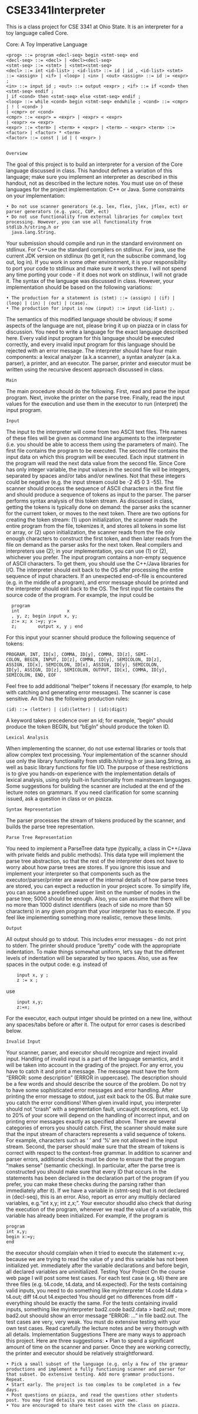 # CSE3341Interpreter
This is a class project for CSE 3341 at Ohio State. It is an interpreter for a toy language called Core.

Core: A Toy Imperative Language

    <prog> ::= program <decl-seq> begin <stmt-seq> end
    <decl-seq> ::= <decl> | <decl><decl-seq>
    <stmt-seq> ::= <stmt> | <stmt><stmt-seq>
    <decl> ::= int <id-list> ; <id-list> ::= id | id , <id-list> <stmt> ::= <assign> | <if> | <loop> | <in> | <out> <assign> ::= id := <expr> ;
    <in> ::= input id ; <out> ::= output <expr> ; <if> ::= if <cond> then <stmt-seq> endif ;
    | if <cond> then <stmt-seq> else <stmt-seq> endif ;
    <loop> ::= while <cond> begin <stmt-seq> endwhile ; <cond> ::= <cmpr> | ! ( <cond> )
    | <cmpr> or <cond>
    <cmpr> ::= <expr> = <expr> | <expr> < <expr>
    | <expr> <= <expr>
    <expr> ::= <term> | <term> + <expr> | <term> – <expr> <term> ::= <factor> | <factor> * <term>
    <factor> ::= const | id | ( <expr> )


    Overview

The goal of this project is to build an interpreter for a version of the Core language discussed in class. This handout defines a variation of this language;
make sure you implement an interpreter as described in this handout, not as described in the lecture notes. You must use on of these languages for the 
project implementation: C++ or Java. Some constraints on your implementation:

    • Do not use scanner generators (e.g. lex, flex, jlex, jflex, ect) or parser generators (e.g. yacc, CUP, ect)
    • Do not use functionality from external libraries for complex text processing. However, you can use all functionality from stdlib.h/string.h or 
      java.lang.String.
  
  Your submission should compile and run in the standard environment on stdlinux. For C++use the standard compilers on stdlinux. For java, use the current 
JDK version on stdlinux (to get it, run the subscribe command, log out, log in). If you work in some other environment, it is your responsibility to port 
your code to stdlinux and make sure it works there. I will not spend any time porting your code - if it does not work on stdlinux, I will not grade it.
  The syntax of the language was discussed in class. However, your implementation should be based on the following variations:
  
    • The production for a statement is ⟨stmt⟩ ::= ⟨assign⟩ | ⟨if⟩ | ⟨loop⟩ | ⟨in⟩ | ⟨out⟩ | ⟨case⟩.
    • The production for input is now ⟨input⟩ ::= input ⟨id-list⟩ ;.
    
  The semantics of this modified language should be obvious; if some aspects of the language are not, please bring it up on piazza or in class for discussion. You need to write a language for the exact language described here. Every valid input program for this language should be executed correctly, and every invalid input program for this language should be rejected with an error message.
The interpreter should have four main components: a lexical analyzer (a.k.a scanner), a syntax analyzer (a.k.a. parser), a printer, and an executor. The parser, printer and executor must be written using the recursive descent approach discussed in class.

    Main

   The main procedure should do the following. First, read and parse the input program. Next, invoke the printer on the parse tree. Finally, read the input values for the execution and use them in the executor to run (interpret) the input program.
   
    Input

   The input to the interpreter will come from two ASCII text files. THe names of these files will be given as command line arguments to the interpreter (i.e. you should be able to access them using the parameters of main). The first file contains the program to be executed. The second file contains the input data on which this program will be executed. Each input statment in the program will read the next data value from the second file. Since Core has only integer variable, the input values in the second file will be integers, separated by spaces and/or tabs and/or newlines. Not that these integers could be negative (e.g. the input stream could be -2 45 0 3 -55).
   The scanner should process the sequence of ASCII characters in the first file and should produce a sequence of tokens as input to the parser. The parser performs syntax analysis of this token stream. As discussed in class, getting the tokens is typically done on demand: the parser asks the scanner for the current token, or moves to the next token. There are two options for creating the token stream: (1) upon initialization, the scanner reads the entire program from the file, tokenizes it, and stores all tokens in some list or array, or (2) upon initialization, the scanner reads from the file only enough characters to construct the first token, and then later reads from the file on demand as the parser asks for the next token. Real compilers and interpreters use (2); in your implementation, you can use (1) or (2), whichever you prefer.
   The input program contains a non-empty sequence of ASCII characters. To get them, you should use the C++/Java libraries for I/O. The interpreter should exit back to the OS after processing the entire sequence of input characters. If an unexpected end-of-file is encountered (e.g. in the middle of a program), and error message should be printed and the interpreter should exit back to the OS.
   The first input file contains the source code of the program. For example, the input could be
   
      program
      int                  x 
      , y, z; begin input x, y;
      z:= x; x :=y; y:=
      z;        output x, y ; end
   
For this input your scanner should produce the following sequence of tokens:

    PROGRAM, INT, ID[x], COMMA, ID[y], COMMA, ID[z], SEMI- 
    COLON, BEGIN, INPUT, ID[z], COMMA, ID[y], SEMICOLON, ID[z],
    ASSIGN, ID[x], SEMICOLON, ID[x], ASSIGN, ID[y], SEMICOLON,
    ID[y], ASSIGN, ID[z], SEMICOLON, OUTPUT, ID[x], COMMA, ID[y],
    SEMICOLON, END, EOF

Feel free to add additional “helper” tokens if necessary (for example, to help with catching and generating error messages). The scanner is case sensitive. An ID has the following production rules:

    ⟨id⟩ ::= ⟨letter⟩ | ⟨id⟩⟨letter⟩ | ⟨id⟩⟨digit⟩

A keyword takes precedence over an id; for example, “begin” should produce the token BEGIN,
but “bEgIn” should produce the token ID.

    Lexical Analysis

When implementing the scanner, do not use external libraries or tools that allow complex text processing. Your implementation of the scanner should use only the library functionality from stdlib.h/string.h or java.lang.String, as well as basic library functions for file I/O. The purpose of these restrictions is to give you hands-on experience with the implementation details of lexical analysis, using only built-in functionality from mainstream languages. Some suggestions for building the scanner are included at the end of the lecture notes on grammars. If you need clarification for some scanning issued, ask a question in class or on piazza.

    Syntax Representation

The parser processes the stream of tokens produced by the scanner, and builds the parse tree representation.

    Parse Tree Representation

You need to implement a ParseTree data type (typically, a class in C++/Java with private fields and public methods). This data type will implement the parse tree abstraction, so that the rest of the interpreter does not have to worry about how parse trees are stores. If you ignore this issue and implement your interpreter so that components such as the executor/parser/printer are aware of the internal details of how parse trees are stored, you can expect a reduction in your project score.
   To simplify life, you can assume a predefined upper limit on the number of nodes in the parse tree; 5000 should be enough. Also, you can assume that there will be no more than 1000 distinct identifiers (each of side no more than 50 characters) in any given program that your interpreter has to execute. If you feel like implementing something more realistic, remove these limits.
   
    Output

All output should go to stdout. This includes error messages - do not print to stderr. The printer should produce “pretty” code with the appropriate indentation. To make things somewhat uniform, let’s say that the different levels of indentation will be separated by two spaces. Also, use as few spaces in the output code: e.g. instead of

        input x, y ;
        z := x ; 
        
use

        input x,y;
        z:=x;
        
For the executor, each output intger should be printed on a new line, without any spaces/tabs before or after it. The output for error cases is described below.

    Invalid Input

Your scanner, parser, and executor should recognize and reject invalid input. Handling of invalid input is a part of the language semantics, and it will be taken into account in the grading of the project. For any error, you have to catch it and print a message. The message must have the form “ERROR: some description” (ERROR in uppercase). The description should be a few words and should describe the source of the problem. Do not try to have some sophisticated error messages and error handling. After printing the error message to stdout, just exit back to the OS. But make sure you catch the error conditions! When given invalid input, you interpreter should not “crash” with a segmentation fault, uncaught exceptions, ect. Up to 20% of your score will depend on the handling of incorrect input, and on printing error messages exactly as specified above.
   There are several categories of errors you should catch. First, the scanner should make sure that the input stream of characters represents a valid sequence of tokens. For example, characters such as ‘ ’ and ’%’ are not allowed in the input stream. Second, the parser should make sure that the stream of tokens is correct with respect to the context-free grammar.
   In addition to scanner and parser errors, additional checks must be done to ensure that the program “makes sense” (semantic checking). In particular, after the parse tree is constructed you should make sure that every ID that occurs in the statements has been declared in the declaration part of the program (if you prefer, you can make these checks during the parsing rather than immediately after it). If we have a variable in ⟨stmt-seq⟩ that is not declared in ⟨decl-seq⟩, this is an error. Also, report as error any multiply declared variables, e.g.“int x,y; int z,x;”.
   Your executor shoudld also check that during the execution of the program, whenever we read the value of a variable, this variable has already been initialized. For example, if the program is
   
    program
    int x,y;
    begin x:=y;
    end
   
the executor should complain when it tried to execute the statement x:=y, because we are trying to read the value of y and this variable has not been initialized yet. immediately after the variable declarations and before begin, all declared variables are uninitialized.
Testing Your Project
On the course web page I will post some test cases. For each test case (e.g. t4) there are three files (e.g. t4.code, t4.data, and t4.expected). For the tests containing valid inputs, you need to do something like
myinterpreter t4.code t4.data > t4.out; diff t4.out t4.expected
You should get no differences from diff - everything should be exactly the same. For the tests containing invalid inputs, something like
myinterpreter bad2.code bad2.data > bad2.out; more bad2.out shoould show an error message “ERROR: ...” in file bad2.out.
The test cases are very, very weak. You must do extensive testing with your own test cases. Read carefully the lecture notes and be very thorough with all details.
Implementation Suggestions
There are many ways to approach this project. Here are three suggestions:
    • Plan to spend a significant amount of time on the scanner and parser. Once they are working correctly, the printer and executor should be relatively          straightforward.
    
    • Pick a small subset of the language (e.g. only a few of the grammar productions and implement a fully functioning scanner and parser for that subset. Do extensive testing. Add more grammar productions. Repeat.
    • Start early. The project is too complex to be completed in a few days.
    • Post questions on piazza, and read the questions other students post. You may find details you missed on your own.
    • You are encouraged to share test cases with the class on piazza.
